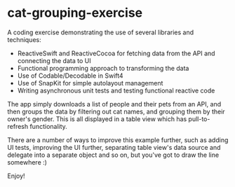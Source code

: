 # cat-grouping-exercise
A coding exercise demonstrating the use of several libraries and techniques:

- ReactiveSwift and ReactiveCocoa for fetching data from the API and connecting the data to UI
- Functional programming approach to transforming the data
- Use of Codable/Decodable in Swift4
- Use of SnapKit for simple autolayout management
- Writing asynchronous unit tests and testing functional reactive code

The app simply downloads a list of people and their pets from an API, and then groups the data by filtering out cat names, and grouping them by their owner's gender. This is all displayed in a table view which has pull-to-refresh functionality.

There are a number of ways to improve this example further, such as adding UI tests, improving the UI further, separating table view's data source and delegate into a separate object and so on, but you've got to draw the line somewhere :)

Enjoy!
